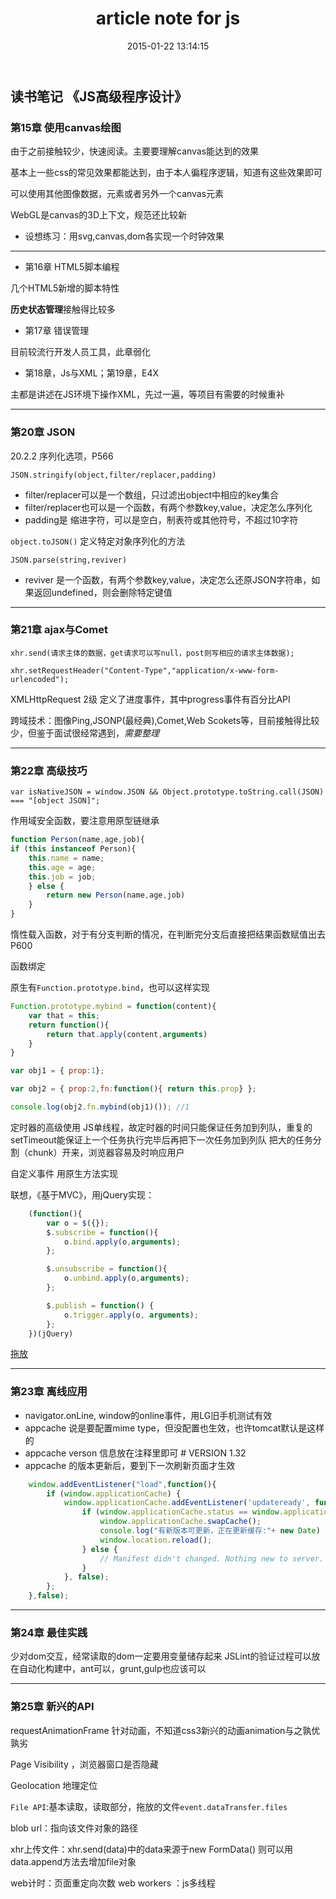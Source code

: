 ﻿---
layout: page
title: article note for js
date: 2015-01-22 13:14:15
footer: true
---

## 读书笔记 《JS高级程序设计》

### 第15章 使用canvas绘图

由于之前接触较少，快速阅读。主要要理解canvas能达到的效果

基本上一些css的常见效果都能达到，由于本人徧程序逻辑，知道有这些效果即可

可以使用其他图像数据，<img>元素或者另外一个canvas元素

WebGL是canvas的3D上下文，规范还比较新

* 设想练习：用svg,canvas,dom各实现一个时钟效果

------------------

* 第16章 HTML5脚本编程

几个HTML5新增的脚本特性

**历史状态管理**接触得比较多

* 第17章 错误管理 

目前较流行开发人员工具，此章弱化

* 第18章，Js与XML；第19章，E4X

主都是讲述在JS环境下操作XML，先过一遍，等项目有需要的时候重补

------------------

### 第20章 JSON
20.2.2 序列化选项，P566

`JSON.stringify(object,filter/replacer,padding)`
* filter/replacer可以是一个数组，只过滤出object中相应的key集合
* filter/replacer也可以是一个函数，有两个参数key,value，决定怎么序列化
* padding是 缩进字符，可以是空白，制表符或其他符号，不超过10字符

`object.toJSON()` 定义特定对象序列化的方法

`JSON.parse(string,reviver)`
* reviver 是一个函数，有两个参数key,value，决定怎么还原JSON字符串，如果返回undefined，则会删除特定键值 

------------------------

### 第21章 ajax与Comet

`xhr.send(请求主体的数据，get请求可以写null，post则写相应的请求主体数据);`

`xhr.setRequestHeader("Content-Type","application/x-www-form-urlencoded");`

XMLHttpRequest 2级 定义了进度事件，其中progress事件有百分比API

跨域技术：图像Ping,JSONP(最经典),Comet,Web Scokets等，目前接触得比较少，但鉴于面试很经常遇到，*需要整理*

---

### 第22章 高级技巧

`var isNativeJSON = window.JSON && Object.prototype.toString.call(JSON) === "[object JSON]";`

作用域安全函数，要注意用原型链继承

```javascript
function Person(name,age,job){
if (this instanceof Person){
    this.name = name;
    this.age = age;
    this.job = job;
    } else {
        return new Person(name,age,job)
    }
}
```

惰性载入函数，对于有分支判断的情况，在判断完分支后直接把结果函数赋值出去 P600

函数绑定

原生有`Function.prototype.bind`，也可以这样实现

```javascript
Function.prototype.mybind = function(content){ 
    var that = this;
    return function(){ 
        return that.apply(content,arguments) 
    } 
}

var obj1 = { prop:1};

var obj2 = { prop:2,fn:function(){ return this.prop} };

console.log(obj2.fn.mybind(obj1)()); //1
```

定时器的高级使用
JS单线程，故定时器的时间只能保证任务加到列队，重复的setTimeout能保证上一个任务执行完毕后再把下一次任务加到列队
把大的任务分割（chunk）开来，浏览器容易及时响应用户

自定义事件
用原生方法实现

联想，《基于MVC》，用jQuery实现：

```javascript
    (function(){
        var o = $({});
        $.subscribe = function(){
            o.bind.apply(o,arguments);
        };

        $.unsubscribe = function(){
            o.unbind.apply(o,arguments);
        };

        $.publish = function() {
            o.trigger.apply(o, arguments);
        };
    })(jQuery)
```
[拖放](http://gh.p2227.com/m/drag/)

---
### 第23章 离线应用
* navigator.onLine,  window的online事件，用LG旧手机测试有效
* appcache 说是要配置mime type，但没配置也生效，也许tomcat默认是这样的
* appcache verson 信息放在注释里即可   # VERSION 1.32
* appcache 的版本更新后，要到下一次刷新页面才生效

```javascript
	window.addEventListener("load",function(){
		if (window.applicationCache) {
			window.applicationCache.addEventListener('updateready', function(e) {
				if (window.applicationCache.status == window.applicationCache.UPDATEREADY) {
					window.applicationCache.swapCache();
					console.log("有新版本可更新，正在更新缓存:"+ new Date)
					window.location.reload();
				} else {
					// Manifest didn't changed. Nothing new to server.
				}
			}, false);
		};
	},false);
```

---
### 第24章 最佳实践
少对dom交互，经常读取的dom一定要用变量储存起来
JSLint的验证过程可以放在自动化构建中，ant可以，grunt,gulp也应该可以

---
### 第25章 新兴的API
requestAnimationFrame 针对动画，不知道css3新兴的动画animation与之孰优孰劣

Page Visibility ，浏览器窗口是否隐藏

Geolocation 地理定位

`File API`:基本读取，读取部分，拖放的文件`event.dataTransfer.files`

blob url：指向该文件对象的路径

xhr上传文件：xhr.send(data)中的data来源于new FormData()   则可以用data.append方法去增加file对象

web计时：页面重定向次数
web workers ：js多线程